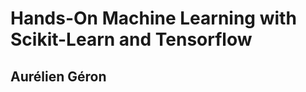 Hands-On Machine Learning with Scikit-Learn and Tensorflow
==========================================================
Aurélien Géron
--------------

